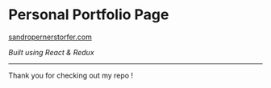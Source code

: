 # Personal Portfolio Page
[sandropernerstorfer.com](https://sandropernerstorfer.com)

*_Built using React & Redux_*

***
Thank you for checking out my repo !
